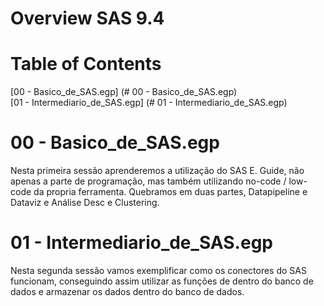 # Overview SAS 9.4

# Table of Contents  
[00 - Basico_de_SAS.egp] (# 00 - Basico_de_SAS.egp)  
[01 - Intermediario_de_SAS.egp] (# 01 - Intermediario_de_SAS.egp)  


# 00 - Basico_de_SAS.egp

Nesta primeira sessão aprenderemos a utilização do SAS E. Guide, não apenas a parte de programação, mas também utilizando no-code / low-code da propria ferramenta. Quebramos em duas partes, Datapipeline e Dataviz e Análise Desc e Clustering.

# 01 - Intermediario_de_SAS.egp

Nesta segunda sessão vamos exemplificar como os conectores do SAS funcionam, conseguindo assim utilizar as funções de dentro do banco de dados e armazenar os dados dentro do banco de dados.
